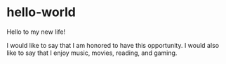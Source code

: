 # hello-world

Hello to my new life!

I would like to say that I am honored to have this opportunity.
I would also like to say that I enjoy music, movies, reading, and gaming.
